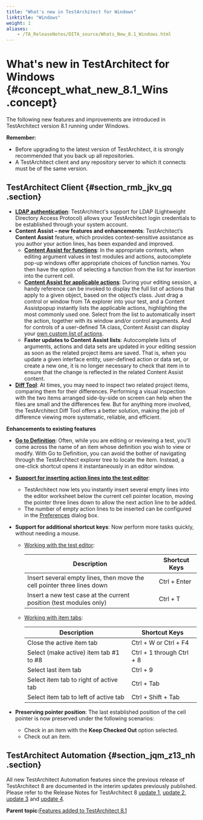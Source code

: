 ```yaml
--- 
title: "What's new in TestArchitect for Windows"
linktitle: "Windows"
weight: 1
aliases: 
    - /TA_ReleaseNotes/DITA_source/Whats_New_8.1_Windows.html
---
```

# What's new in TestArchitect for Windows {#concept_what_new_8.1_Wins .concept}

The following new features and improvements are introduced in TestArchitect version 8.1 running under Windows.

**Remember:**

-   Before upgrading to the latest version of TestArchitect, it is strongly recommended that you back up all repositories.
-   A TestArchitect client and any repository server to which it connects must be of the same version.

## TestArchitect Client {#section_rmb_jkv_gq .section}

-   [**LDAP authentication**](../../TA_Help/Topics/ug_LDAP_overview.html): TestArchitect's support for LDAP \(Lightweight Directory Access Protocol\) allows your TestArchitect login credentials to be established through your system account.
-   **Content Assist – new features and enhancements**: TestArchitect’s **Content Assist** feature, which provides context-sensitive assistance as you author your action lines, has been expanded and improved.
    -   [**Content Assist for functions**](../../TA_Help/Topics/ug_content_assist.html): In the appropriate contexts, when editing argument values in test modules and actions, autocomplete pop-up windows offer appropriate choices of function names. You then have the option of selecting a function from the list for insertion into the current cell.
    -   [**Content Assist for applicable actions**](../../TA_Help/Topics/ug_applicable_actions.html): During your editing session, a handy reference can be invoked to display the full list of actions that apply to a given object, based on the object’s class. Just drag a control or window from TA explorer into your test, and a Content Assistpopup instantly lists the applicable actions, highlighting the most commonly used one. Select from the list to automatically insert the action, together with its window and/or control arguments. And for controls of a user-defined TA class, Content Assist can display your [own custom list of actions](../../TA_Help/Topics/ug_applicable_actions_user_defined_class.html).
    -   **Faster updates to Content Assist lists**: Autocomplete lists of arguments, actions and data sets are updated in your editing session as soon as the related project items are saved. That is, when you update a given interface entity, user-defined action or data set, or create a new one, it is no longer necessary to check that item in to ensure that the change is reflected in the related Content Assist content.
-   [**Diff Tool**](../../TA_Help/Topics/ug_item_comparison.html): At times, you may need to inspect two related project items, comparing them for their differences. Performing a visual inspection with the two items arranged side-by-side on screen can help when the files are small and the differences few. But for anything more involved, the TestArchitect Diff Tool offers a better solution, making the job of difference viewing more systematic, reliable, and efficient.

**Enhancements to existing features**

-   [**Go to Definition**](../../TA_Help/Topics/ug_go_to_definition.html): Often, while you are editing or reviewing a test, you'll come across the name of an item whose definition you wish to view or modify. With Go to Definition, you can avoid the bother of navigating through the TestArchitect explorer tree to locate the item. Instead, a one-click shortcut opens it instantaneously in an editor window.
-   [**Support for inserting action lines into the test editor**](../../TA_Help/Topics/Getting_started_overview_the_test_editor.html):
    -   TestArchitect now lets you instantly insert several empty lines into the editor worksheet below the current cell pointer location, moving the pointer three lines down to allow the next action line to be added.
    -   The number of empty action lines to be inserted can be configured in the [Preferences](../../TA_Help/Topics/Additional_features_preferences.html) dialog box.
-   **Support for additional shortcut keys**: Now perform more tasks quickly, without needing a mouse.
    -   [Working with the test editor](../../TA_Help/Topics/Support_Hotkey.html):

        |Description|Shortcut Keys|
        |-----------|-------------|
        |Insert several empty lines, then move the cell pointer three lines down|Ctrl + Enter|
        |Insert a new test case at the current position \(test modules only\)|Ctrl + T|

    -   [Working with item tabs](../../TA_Help/Topics/Support_Hotkey.html):

        |Description|Shortcut Keys|
        |-----------|-------------|
        |Close the active item tab|Ctrl + W or Ctrl + F4|
        |Select \(make active\) item tab \#1 to \#8|Ctrl + 1 through Ctrl + 8|
        |Select last item tab|Ctrl + 9|
        |Select item tab to right of active tab|Ctrl + Tab|
        |Select item tab to left of active tab|Ctrl + Shift + Tab|

-   **Preserving pointer position**: The last established position of the cell pointer is now preserved under the following scenarios:
    -   Check in an item with the **Keep Checked Out** option selected.
    -   Check out an item.

## TestArchitect Automation {#section_jqm_z13_nh .section}

All new TestArchitect Automation features since the previous release of TestArchitect 8 are documented in the interim updates previously published. Please refer to the Release Notes for TestArchitect 8 [update 1](Whats_New_8_update_1.html), [update 2](Whats_New_8_update_2.html), [update 3](Whats_New_8_update_3.html) and [update 4](Whats_New_8_update_4_Windows.html).

**Parent topic:**[Features added to TestArchitect 8.1](../../TA_ReleaseNotes/DITA_source/Whats_New_8.1.html)

